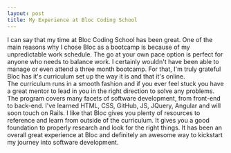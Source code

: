 ```yaml
---   
layout: post
title: My Experience at Bloc Coding School
---
```


I can say that my time at Bloc Coding School has been great. One of the main reasons why I chose Bloc as a bootcamp is because of my  unpredictable work schedule. The go at your own pace option is perfect for anyone who needs to balance work. I certainly wouldn't have been able to manage or even attend a three month bootcamp. For that, I'm truly grateful Bloc has it's curriculum set up  the way it is and that it's online.  
The curriculum runs in a smooth fashion and if you ever feel stuck you have a great mentor to lead in you in the right direction to solve any problems. The program covers many facets of software development, from front-end to back-end. I've learned HTML, CSS, GitHub, JS, JQuery, Angular and will soon touch on Rails. I like that Bloc gives you plenty of resources to reference and learn from outside of the curriculum. It gives you a good foundation to properly research and look for the right things. It has been an overall great experience at Bloc and definitely an awesome way to kickstart my journey into software development.
